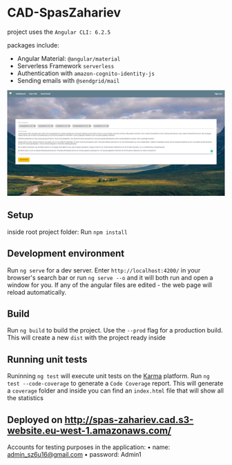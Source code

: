 # CAD-SpasZahariev


project uses the `Angular CLI: 6.2.5`

packages include:
* Angular Material: `@angular/material`
* Serverless Framework `serverless`
* Authentication with `amazon-cognito-identity-js`
* Sending emails with `@sendgrid/mail`

![alt text](https://github.com/SpasZahariev/CAD-SpasZahariev/blob/master/src/assets/resources/repo-image.PNG)

## Setup

inside root project folder:
Run `npm install`

## Development environment

Run `ng serve` for a dev server. Enter `http://localhost:4200/` in your browser's search bar or run `ng serve --o` and it will both run and open a window for you. If any of the angular files are edited - the web page will reload automatically.

## Build

Run `ng build` to build the project. Use the `--prod` flag for a production build. This will create a new `dist` with the project ready inside

## Running unit tests

Runinning `ng test` will execute unit tests on the [Karma](https://karma-runner.github.io) platform.
Run `ng test --code-coverage` to generate a `Code Coverage` report. This will generate a `coverage` folder and inside you can find an `index.html` file that will show all the statistics

## Deployed on http://spas-zahariev.cad.s3-website.eu-west-1.amazonaws.com/

Accounts for testing purposes in the application:
• name: admin_sz6u16@gmail.com
• password: Admin1
